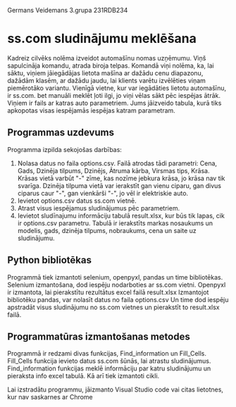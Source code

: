 Germans Veidemans 3.grupa
231RDB234
# ss.com sludinājumu meklēšana

Kadreiz cilvēks nolēma izveidot automašīnu nomas uzņēmumu. Viņš sapulcināja komandu, atrada biroja telpas. Komandā viņi nolēma, ka, lai sāktu, viņiem jāiegādājas lietota mašīna ar dažādu cenu diapazonu, dažādām klasēm, ar dažādu jaudu, lai klients varētu izvēlēties viņam piemērotāko variantu. Vienīgā vietne, kur var iegādāties lietotu automašīnu, ir ss.com. bet manuāli meklēt ļoti ilgi, jo viņi vēlas sākt pēc iespējas ātrāk. Viņiem ir fails ar katras auto parametriem. Jums jāizveido tabula, kurā tiks apkopotas visas iespējamās iespējas katram parametram.

## Programmas uzdevums

 Programma izpilda sekojošas darbības:
 1. Nolasa datus no faila options.csv. Failā atrodas tādi parametri: Cena, Gads, Dzinēja tilpums, Dzinējs, Ātruma kārba, Virsmas tips, Krāsa. Krāsas vietā varbūt "-" zīme, kas nozīme jebkura krāsa, jo krāsa nav tik svarīga. Dzinēja tilpuma vietā var ierakstīt gan vienu ciparu, gan divus ciparus caur "-", gan vienkārši "-", jo vēl ir elektriskie auto.
 2. Ievietot options.csv datus ss.com vietnē.
 3. Atrast visus iespējamus sludinājumus pēc parametriem.
 4. Ievietot sludīnajumu informāciju tabulā result.xlsx, kur būs tik lapas, cik ir options.csv parametru. Tabulā ir ierakstīts markas nosaukums un modelis, gads, dzinēja tilpums, nobraukums, cena un saite uz sludinājumu.

## Python bibliotēkas

Programmā tiek izmantoti selenium, openpyxl, pandas un time bibliotēkas.
Selenium izmantošana, dod iespēju nodarboties ar ss.com vietni.
Openpyxl ir izmantota, lai pierakstītu rezultātus excel failā result.xlsx
Izmantojot bibliotēku pandas, var nolasīt datus no faila options.csv
Un time dod iespēju apstradāt visus sludinājumu no ss.com vietnes un pierakstīt to result.xlsx failā.

## Programmatūras izmantošanas metodes

Programmā ir redzami divas funkcijas, Find_information un Fill_Cells.
Fill_Cells funkcija ievieto datus ss.com šūnās, lai atrastu sludinājumus.
Find_information funkcijas meklē informāciju par katru sludinājumu un pieraksta info excel tabulā.
Kā arī tiek izmantoti cikli.

Lai izstradātu programmu, jāizmanto Visual Studio code vai citas lietotnes, kur nav saskarnes ar Chrome

